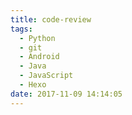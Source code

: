 ```yaml
---
title: code-review
tags:
  - Python
  - git
  - Android
  - Java
  - JavaScript
  - Hexo
date: 2017-11-09 14:14:05
---
```


